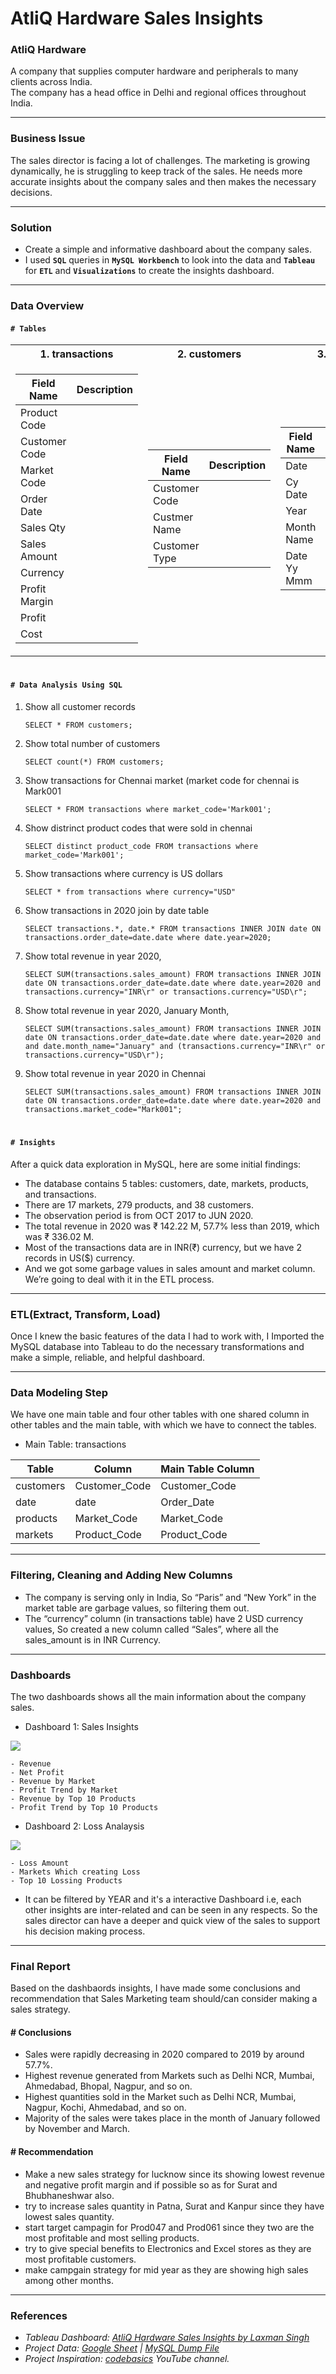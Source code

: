 # AtliQ Hardware Sales Insights

### AtliQ Hardware
A company that supplies computer hardware and peripherals to many clients across India.\
The company has a head office in Delhi and regional offices throughout India.

---

### Business Issue
The sales director is facing a lot of challenges. The marketing is growing dynamically, he is struggling to keep track of the sales. He needs more accurate insights about the company sales and then makes the necessary decisions.

---

### Solution
- Create a simple and informative dashboard about the company sales.
- I used **`SQL`** queries in **`MySQL Workbench`** to look into the data and **`Tableau`** for **`ETL`** and **`Visualizations`** to create the insights dashboard.

---

### Data Overview

#### `# Tables`
    
<table>
<tr><th>1. transactions</th><th>2. customers</th><th>3. date</th><th> 4. products </th><th> 5. markets </th></tr>
<tr><td>

|Field Name|Description|
|----|---|
|Product Code||
|Customer Code||
|Market Code||
|Order Date||
|Sales Qty||
|Sales Amount||
|Currency||
|Profit Margin||
|Profit||
|Cost||

</td><td>

|Field Name|Description|
|---|---|
|Customer Code||
|Custmer Name||
|Customer Type||

</td><td>

|Field Name|Description|
|---|---|
|Date||
|Cy Date||
|Year||
|Month Name||
|Date Yy Mmm||
	
</td><td>
	
|Field Name|Description|
|---|---|
|Product Code||
|Product Type||

</td><td>

|Field Name|Description|
|---|---|
|Markets Code||
|Markets Name||
|Zone||


</td></tr> </table>

#  
#### `# Data Analysis Using SQL`

1. Show all customer records

    `SELECT * FROM customers;`

1. Show total number of customers

    `SELECT count(*) FROM customers;`

1. Show transactions for Chennai market (market code for chennai is Mark001

    `SELECT * FROM transactions where market_code='Mark001';`

1. Show distrinct product codes that were sold in chennai

    `SELECT distinct product_code FROM transactions where market_code='Mark001';`

1. Show transactions where currency is US dollars

    `SELECT * from transactions where currency="USD"`

1. Show transactions in 2020 join by date table

    `SELECT transactions.*, date.* FROM transactions INNER JOIN date ON transactions.order_date=date.date where date.year=2020;`

1. Show total revenue in year 2020,

    `SELECT SUM(transactions.sales_amount) FROM transactions INNER JOIN date ON transactions.order_date=date.date where date.year=2020 and transactions.currency="INR\r" or transactions.currency="USD\r";`
	
1. Show total revenue in year 2020, January Month,

    `SELECT SUM(transactions.sales_amount) FROM transactions INNER JOIN date ON transactions.order_date=date.date where date.year=2020 and and date.month_name="January" and (transactions.currency="INR\r" or transactions.currency="USD\r");`

1. Show total revenue in year 2020 in Chennai

    `SELECT SUM(transactions.sales_amount) FROM transactions INNER JOIN date ON transactions.order_date=date.date where date.year=2020
and transactions.market_code="Mark001";`
# 
#### `# Insights`
After a quick data exploration in MySQL, here are some initial findings:
- The database contains 5 tables: customers, date, markets, products, and transactions.
- There are 17 markets, 279 products, and 38 customers.
- The observation period is from OCT 2017 to JUN 2020.
- The total revenue in 2020 was ₹ 142.22 M, 57.7% less than 2019, which was ₹ 336.02 M.
- Most of the transactions data are in INR(₹) currency, but we have 2 records in US($) currency. 
- And we got some garbage values in sales amount and market column. We’re going to deal with it in the ETL process.

---

### ETL(Extract, Transform, Load)
Once I knew the basic features of the data I had to work with, I Imported the MySQL database into Tableau to do the necessary transformations and make a simple, reliable, and helpful dashboard.

---

### Data Modeling Step
We have one main table and four other tables with one shared column in other tables and the main table, with which we have to connect the tables.
- Main Table: transactions

|Table|Column|Main Table Column|
|---|---|---|
|customers|Customer_Code|Customer_Code|
|date|date|Order_Date|
|products|Market_Code|Market_Code|
|markets|Product_Code|Product_Code|

---

### Filtering, Cleaning and Adding New Columns
- The company is serving only in India, So “Paris” and “New York” in the market table are garbage values, so filtering them out.
- The “currency” column (in transactions table) have 2 USD currency values, So created a new column called “Sales”, where all the sales_amount is in INR Currency.

---

### Dashboards
The two dashboards shows all the main information about the company sales.
- Dashboard 1: Sales Insights
<div class='tableauPlaceholder' id='viz1658228506034' style='position: relative'><noscript><a href='#'><img alt=' ' src='https:&#47;&#47;public.tableau.com&#47;static&#47;images&#47;At&#47;AtliqHardware&#47;AtliqHardware&#47;1_rss.png' style='border: none' /></a></noscript><object class='tableauViz'  style='display:none;'><param name='host_url' value='https%3A%2F%2Fpublic.tableau.com%2F' /> <param name='embed_code_version' value='3' /> <param name='site_root' value='' /><param name='name' value='AtliqHardware&#47;AtliqHardware' /><param name='tabs' value='yes' /><param name='toolbar' value='yes' /><param name='static_image' value='https:&#47;&#47;public.tableau.com&#47;static&#47;images&#47;At&#47;AtliqHardware&#47;AtliqHardware&#47;1.png' /> <param name='animate_transition' value='yes' /><param name='display_static_image' value='yes' /><param name='display_spinner' value='yes' /><param name='display_overlay' value='yes' /><param name='display_count' value='yes' /><param name='language' value='en-GB' /></object></div>

    - Revenue
    - Net Profit
    - Revenue by Market
    - Profit Trend by Market
    - Revenue by Top 10 Products
    - Profit Trend by Top 10 Products

- Dashboard 2: Loss Analaysis
<div class='tableauPlaceholder' id='viz1658228711044' style='position: relative'><noscript><a href='#'><img alt=' ' src='https:&#47;&#47;public.tableau.com&#47;static&#47;images&#47;At&#47;AtliqHardware&#47;LossAnalysis&#47;1_rss.png' style='border: none' /></a></noscript><object class='tableauViz'  style='display:none;'><param name='host_url' value='https%3A%2F%2Fpublic.tableau.com%2F' /> <param name='embed_code_version' value='3' /> <param name='site_root' value='' /><param name='name' value='AtliqHardware&#47;LossAnalysis' /><param name='tabs' value='yes' /><param name='toolbar' value='yes' /><param name='static_image' value='https:&#47;&#47;public.tableau.com&#47;static&#47;images&#47;At&#47;AtliqHardware&#47;LossAnalysis&#47;1.png' /> <param name='animate_transition' value='yes' /><param name='display_static_image' value='yes' /><param name='display_spinner' value='yes' /><param name='display_overlay' value='yes' /><param name='display_count' value='yes' /><param name='language' value='en-GB' /></object></div>

    - Loss Amount
    - Markets Which creating Loss
    - Top 10 Lossing Products

- It can be filtered by YEAR and it's a interactive Dashboard i.e, each other insights are inter-related and can be seen in any respects. So the sales director can have a deeper and quick view of the sales to support his decision making process.

---
### Final Report
Based on the dashbaords insights, I have made some conclusions and recommendation that Sales Marketing team should/can consider making a sales strategy.

#### # Conclusions
- Sales were rapidly decreasing in 2020 compared to 2019 by around 57.7%.
- Highest revenue generated from Markets such as Delhi NCR, Mumbai, Ahmedabad, Bhopal, Nagpur, and so on.
- Highest quantities sold in the Market such as Delhi NCR, Mumbai, Nagpur, Kochi, Ahmedabad, and so on.
- Majority of the sales were takes place in the month of January followed by November and March.

#### # Recommendation
- Make a new sales strategy for lucknow since its showing lowest revenue and negative profit margin and if possible so as for Surat and Bhubhaneshwar also.
- try to increase sales quantity in Patna, Surat and Kanpur since they have lowest sales quantity.
- start target campagin for Prod047 and Prod061 since they two are the most profitable and most selling products.
- try to give special benefits to Electronics and Excel stores as they are most profitable customers.
- make campgain strategy for mid year as they are showing high sales among other months.

---

### References
- *Tableau Dashboard: [AtliQ Hardware Sales Insights by Laxman Singh](https://public.tableau.com/views/AtliqHardware/AtliqHardware?:language=en-GB&:display_count=n&:origin=viz_share_link)*
- *Project Data: [Google Sheet](https://docs.google.com/spreadsheets/d/1cidC_V9YrS789-ZYTdAM1OgIXZVa_XfkRVy5Cyp3Qk8/edit?usp=sharing) | [MySQL Dump File](https://github.com/Laxman-Lakhan/AtliQ-Hardware-Sales-Insights/blob/a7e93603f70e2352ef3595c3717e4e7f3b352697/Data/database_dump.sql)*
- *Project Inspiration: [codebasics](https://youtube.com/playlist?list=PLeo1K3hjS3usDI9XeUgjNZs6VnE0meBrL) YouTube channel.*


